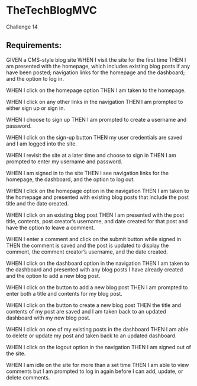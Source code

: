 # TheTechBlogMVC
Challenge 14


## Requirements:

GIVEN a CMS-style blog site
WHEN I visit the site for the first time
THEN I am presented with the homepage, which includes existing blog posts if any have been posted; navigation links for the homepage and the dashboard; and the option to log in.

WHEN I click on the homepage option
THEN I am taken to the homepage.

WHEN I click on any other links in the navigation
THEN I am prompted to either sign up or sign in.

WHEN I choose to sign up
THEN I am prompted to create a username and password.

WHEN I click on the sign-up button
THEN my user credentials are saved and I am logged into the site.

WHEN I revisit the site at a later time and choose to sign in
THEN I am prompted to enter my username and password.

WHEN I am signed in to the site
THEN I see navigation links for the homepage, the dashboard, and the option to log out.

WHEN I click on the homepage option in the navigation
THEN I am taken to the homepage and presented with existing blog posts that include the post title and the date created.

WHEN I click on an existing blog post
THEN I am presented with the post title, contents, post creator’s username, and date created for that post and have the option to leave a comment.

WHEN I enter a comment and click on the submit button while signed in
THEN the comment is saved and the post is updated to display the comment, the comment creator’s username, and the date created.

WHEN I click on the dashboard option in the navigation
THEN I am taken to the dashboard and presented with any blog posts I have already created and the option to add a new blog post.

WHEN I click on the button to add a new blog post
THEN I am prompted to enter both a title and contents for my blog post.

WHEN I click on the button to create a new blog post
THEN the title and contents of my post are saved and I am taken back to an updated dashboard with my new blog post.

WHEN I click on one of my existing posts in the dashboard
THEN I am able to delete or update my post and taken back to an updated dashboard.

WHEN I click on the logout option in the navigation
THEN I am signed out of the site.

WHEN I am idle on the site for more than a set time
THEN I am able to view comments but I am prompted to log in again before I can add, update, or delete comments.
